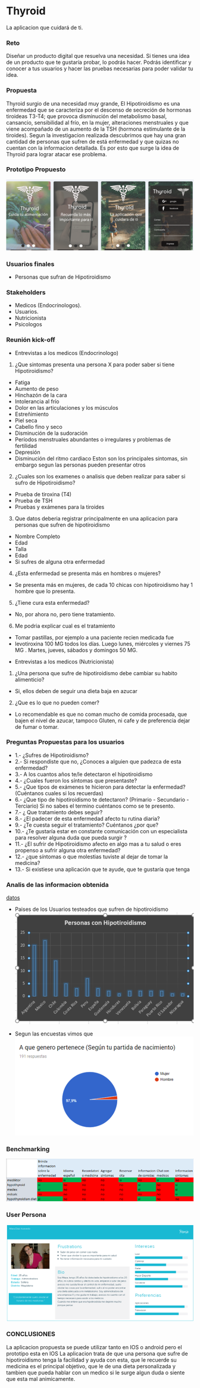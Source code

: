 # Thyroid
La aplicacion que cuidará de ti.

### Reto
Diseñar un producto digital que resuelva una necesidad. Si tienes una idea de un producto que te gustaría probar, lo podrás hacer. Podrás identificar y conocer a tus usuarios y hacer las pruebas necesarias para poder validar tu idea.

### Propuesta
Thyroid surgio de una necesidad muy grande, El Hipotiroidismo es una enfermedad que se caracteriza por el descenso de secreción de hormonas tiroideas T3-T4; que provoca disminución del metabolismo basal, cansancio, sensibilidad al frío, en la mujer, alteraciones menstruales y que viene acompañado de un aumento de la TSH (hormona estimulante de la tiroides).
Segun la investigacion realizada descubrimos que hay una gran cantidad de personas que sufren de está enfermedad y que quizas no cuentan con la informacion detallada. Es por esto que surge la idea de Thyroid para lograr atacar ese problema. 

### Prototipo Propuesto
![Thyroid](assets/marvel.png) 

### Usuarios finales
- Personas que sufran de Hipotiroidismo

### Stakeholders
- Medicos (Endocrinologos).
- Usuarios.
- Nutricionista
- Psicologos 

### Reunión kick-off
* Entrevistas a los medicos (Endocrinologo)
1. ¿Que sintomas presenta una persona X para poder saber si tiene Hipotiroidismo?
- Fatiga
- Aumento de peso
- Hinchazón de la cara
- Intolerancia al frío
- Dolor en las articulaciones y los músculos
- Estreñimiento
- Piel seca
- Cabello fino y seco
- Disminución de la sudoración
- Períodos menstruales abundantes o irregulares y problemas de fertilidad
- Depresión
- Disminución del ritmo cardiaco
Eston son los principales sintomas, sin embargo segun las personas pueden presentar otros
2. ¿Cuales son los examenes o analisis que deben realizar para saber si sufro de Hipotiroidismo?
- Prueba de tiroxina (T4) 
- Prueba de TSH  
- Pruebas y exámenes para la tiroides
3. Que datos deberia registrar principalmente en una aplicacion para personas que sufren de hipotiroidismo
- Nombre Completo
- Edad
- Talla
- Edad
- Si sufres de alguna otra enfermedad
4. ¿Esta enfermedad se presenta más en hombres o mujeres?
- Se presenta más en mujeres, de cada 10 chicas con hipotiroidismo hay 1 hombre que lo presenta.
5. ¿Tiene cura esta enfermedad?
- No, por ahora no, pero tiene tratamiento.
6. Me podria explicar cual es el tratamiento
- Tomar pastillas, por ejemplo a una paciente recien medicada fue
- levotiroxina 100 MG todos los días. Luego lunes, miércoles y viernes 75 MG . Martes, jueves, sábados y domingos 50 MG.
* Entrevistas a los medicos (Nutricionista)
1. ¿Una persona que sufre de hipotiroidismo debe cambiar su habito alimenticio?
- Si, ellos deben de seguir una dieta baja en azucar
2. ¿Que es lo que no pueden comer?
- Lo recomendable es que no coman mucho de comida procesada, que bajen el nivel de azucar, tampoco Gluten, ni cafe y de preferencia dejar de fumar o tomar.

### Preguntas Propuestas para los usuarios
- 1.- ¿Sufres de Hipotiroidismo?
- 2.- Si respondiste que no, ¿Conoces a alguien que padezca de esta enfermedad?
- 3.- A los cuantos años te/le detectaron el hipotiroidismo
- 4.- ¿Cuales fueron los síntomas que presentaste?
- 5.- ¿Que tipos de exámenes te hicieron para detectar la enfermedad? (Cuéntanos cuales si los recuerdas)
- 6.- ¿Que tipo de hipotiroidismo te detectaron? (Primario - Secundario - Terciario) Si no sabes el termino cuéntanos como se te presento. 
- 7.- ¿ Que tratamiento debes seguir?
- 8.- ¿El padecer de esta enfermedad afecto tu rutina diaria?
- 9.- ¿Te cuesta seguir el tratamiento? Cuéntanos ¿por que? 
- 10.- ¿Te gustaría estar en constante comunicación con un especialista para resolver alguna duda que pueda surgir ? 
- 11.- ¿El sufrir de Hipotiroidismo afecto en algo mas a tu salud o eres propenso a sufrir alguna otra enfermedad?
- 12.- ¿que síntomas o que molestias tuviste al dejar de tomar la medicina?
- 13.- Si existiese una aplicación que te ayude, que te gustaría que tenga

### Analis de las informacion obtenida
[datos](https://docs.google.com/spreadsheets/d/1rLEWvbLGZ01sTcJViUF8-cArZW_BIe8OVAE28qRkSjE/edit?usp=sharing)
* Paises de los Usuarios testeados que sufren de hipotiroidismo
![test](assets/pais.png)

* Segun las encuestas vimos que 
![HM](assets/hm.png)




### Benchmarking
![Benchmarking](assets/andts.png) 

### User Persona
![mara](assets/mara.png)

### CONCLUSIONES
La aplicacion propuesta se puede utilizar tanto en IOS o android pero el prototipo esta en IOS
La aplicacion trata de que una persona que sufre de hipotiroidismo tenga la facilidad y ayuda con esta, que le recuerde su medicina es el principal objetivo, que le de una dieta personalizada y tambien que pueda hablar con un medico si le surge algun duda o siente que esta mal animicamente.


